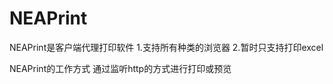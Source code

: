 # NEAPrint
NEAPrint是客户端代理打印软件
  1.支持所有种类的浏览器
  2.暂时只支持打印excel

NEAPrint的工作方式
  通过监听http的方式进行打印或预览
  





